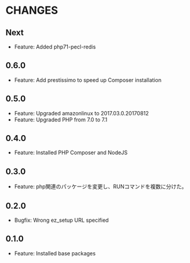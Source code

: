 # CHANGES

## Next

- Feature: Added php71-pecl-redis

## 0.6.0

- Feature: Add prestissimo to speed up Composer installation

## 0.5.0

- Feature: Upgraded amazonlinux to 2017.03.0.20170812
- Feature: Upgraded PHP from 7.0 to 7.1

## 0.4.0

- Feature: Installed PHP Composer and NodeJS

## 0.3.0

- Feature: php関連のパッケージを変更し、RUNコマンドを複数に分けた。 

## 0.2.0

- Bugfix: Wrong ez_setup URL specified

## 0.1.0

- Feature: Installed base packages
